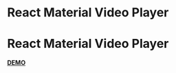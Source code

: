 <!DOCTYPE html>
<html>
<head>
	<h1>React Material Video Player</h1>
</head>
<body>
	<h1>React Material Video Player</h1>
	<a href="https://vasileclaudiu.github.io/reactmatvideoplayer/"><strong>DEMO</strong></a>
</body>
</html>